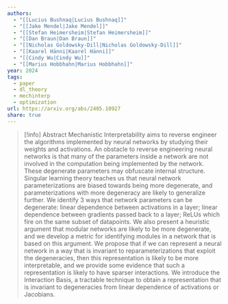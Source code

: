 ```yaml
---
authors:
  - "[[Lucius Bushnaq|Lucius Bushnaq]]"
  - "[[Jake Mendel|Jake Mendel]]"
  - "[[Stefan Heimersheim|Stefan Heimersheim]]"
  - "[[Dan Braun|Dan Braun]]"
  - "[[Nicholas Goldowsky-Dill|Nicholas Goldowsky-Dill]]"
  - "[[Kaarel Hänni|Kaarel Hänni]]"
  - "[[Cindy Wu|Cindy Wu]]"
  - "[[Marius Hobbhahn|Marius Hobbhahn]]"
year: 2024
tags:
  - paper
  - dl_theory
  - mechinterp
  - optimization
url: https://arxiv.org/abs/2405.10927
share: true
---
```

> [!info] Abstract
> Mechanistic Interpretability aims to reverse engineer the algorithms implemented by neural networks by studying their weights and activations. An obstacle to reverse engineering neural networks is that many of the parameters inside a network are not involved in the computation being implemented by the network. These degenerate parameters may obfuscate internal structure. Singular learning theory teaches us that neural network parameterizations are biased towards being more degenerate, and parameterizations with more degeneracy are likely to generalize further. We identify 3 ways that network parameters can be degenerate: linear dependence between activations in a layer; linear dependence between gradients passed back to a layer; ReLUs which fire on the same subset of datapoints. We also present a heuristic argument that modular networks are likely to be more degenerate, and we develop a metric for identifying modules in a network that is based on this argument. We propose that if we can represent a neural network in a way that is invariant to reparameterizations that exploit the degeneracies, then this representation is likely to be more interpretable, and we provide some evidence that such a representation is likely to have sparser interactions. We introduce the Interaction Basis, a tractable technique to obtain a representation that is invariant to degeneracies from linear dependence of activations or Jacobians.

